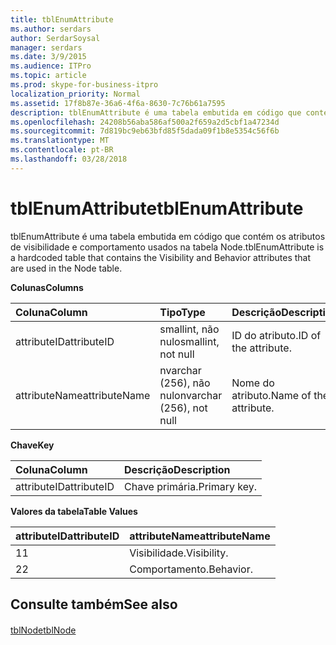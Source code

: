 ```yaml
---
title: tblEnumAttribute
ms.author: serdars
author: SerdarSoysal
manager: serdars
ms.date: 3/9/2015
ms.audience: ITPro
ms.topic: article
ms.prod: skype-for-business-itpro
localization_priority: Normal
ms.assetid: 17f8b87e-36a6-4f6a-8630-7c76b61a7595
description: tblEnumAttribute é uma tabela embutida em código que contém os atributos de visibilidade e comportamento usados na tabela Node.
ms.openlocfilehash: 24208b56aba586af500a2f659a2d5cbf1a47234d
ms.sourcegitcommit: 7d819bc9eb63bfd85f5dada09f1b8e5354c56f6b
ms.translationtype: MT
ms.contentlocale: pt-BR
ms.lasthandoff: 03/28/2018
---
```

# <a name="tblenumattribute"></a><span data-ttu-id="21906-103">tblEnumAttribute</span><span class="sxs-lookup"><span data-stu-id="21906-103">tblEnumAttribute</span></span>
 
<span data-ttu-id="21906-104">tblEnumAttribute é uma tabela embutida em código que contém os atributos de visibilidade e comportamento usados na tabela Node.</span><span class="sxs-lookup"><span data-stu-id="21906-104">tblEnumAttribute is a hardcoded table that contains the Visibility and Behavior attributes that are used in the Node table.</span></span>
  
<span data-ttu-id="21906-105">**Colunas**</span><span class="sxs-lookup"><span data-stu-id="21906-105">**Columns**</span></span>

|<span data-ttu-id="21906-106">**Coluna**</span><span class="sxs-lookup"><span data-stu-id="21906-106">**Column**</span></span>|<span data-ttu-id="21906-107">**Tipo**</span><span class="sxs-lookup"><span data-stu-id="21906-107">**Type**</span></span>|<span data-ttu-id="21906-108">**Descrição**</span><span class="sxs-lookup"><span data-stu-id="21906-108">**Description**</span></span>|
|:-----|:-----|:-----|
|<span data-ttu-id="21906-109">attributeID</span><span class="sxs-lookup"><span data-stu-id="21906-109">attributeID</span></span>  <br/> |<span data-ttu-id="21906-110">smallint, não nulo</span><span class="sxs-lookup"><span data-stu-id="21906-110">smallint, not null</span></span>  <br/> |<span data-ttu-id="21906-111">ID do atributo.</span><span class="sxs-lookup"><span data-stu-id="21906-111">ID of the attribute.</span></span>  <br/> |
|<span data-ttu-id="21906-112">attributeName</span><span class="sxs-lookup"><span data-stu-id="21906-112">attributeName</span></span>  <br/> |<span data-ttu-id="21906-113">nvarchar (256), não nulo</span><span class="sxs-lookup"><span data-stu-id="21906-113">nvarchar (256), not null</span></span>  <br/> |<span data-ttu-id="21906-114">Nome do atributo.</span><span class="sxs-lookup"><span data-stu-id="21906-114">Name of the attribute.</span></span>  <br/> |
   
<span data-ttu-id="21906-115">**Chave**</span><span class="sxs-lookup"><span data-stu-id="21906-115">**Key**</span></span>

|<span data-ttu-id="21906-116">**Coluna**</span><span class="sxs-lookup"><span data-stu-id="21906-116">**Column**</span></span>|<span data-ttu-id="21906-117">**Descrição**</span><span class="sxs-lookup"><span data-stu-id="21906-117">**Description**</span></span>|
|:-----|:-----|
|<span data-ttu-id="21906-118">attributeID</span><span class="sxs-lookup"><span data-stu-id="21906-118">attributeID</span></span>  <br/> |<span data-ttu-id="21906-119">Chave primária.</span><span class="sxs-lookup"><span data-stu-id="21906-119">Primary key.</span></span>  <br/> |
   
<span data-ttu-id="21906-120">**Valores da tabela**</span><span class="sxs-lookup"><span data-stu-id="21906-120">**Table Values**</span></span>

|<span data-ttu-id="21906-121">**attributeID**</span><span class="sxs-lookup"><span data-stu-id="21906-121">**attributeID**</span></span>|<span data-ttu-id="21906-122">**attributeName**</span><span class="sxs-lookup"><span data-stu-id="21906-122">**attributeName**</span></span>|
|:-----|:-----|
|<span data-ttu-id="21906-123">1</span><span class="sxs-lookup"><span data-stu-id="21906-123">1</span></span>  <br/> |<span data-ttu-id="21906-124">Visibilidade.</span><span class="sxs-lookup"><span data-stu-id="21906-124">Visibility.</span></span>  <br/> |
|<span data-ttu-id="21906-125">2</span><span class="sxs-lookup"><span data-stu-id="21906-125">2</span></span>  <br/> |<span data-ttu-id="21906-126">Comportamento.</span><span class="sxs-lookup"><span data-stu-id="21906-126">Behavior.</span></span>  <br/> |
   
## <a name="see-also"></a><span data-ttu-id="21906-127">Consulte também</span><span class="sxs-lookup"><span data-stu-id="21906-127">See also</span></span>

#### 

[<span data-ttu-id="21906-128">tblNode</span><span class="sxs-lookup"><span data-stu-id="21906-128">tblNode</span></span>](tblnode.md)

